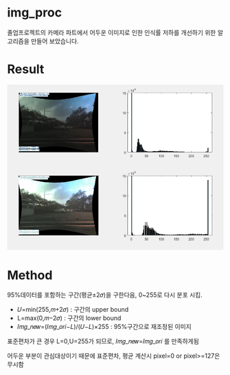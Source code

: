 # img_proc
졸업프로젝트의 카메라 파트에서 어두운 이미지로 인한 인식률 저하를 개선하기 위한 알고리즘을 만들어 보았습니다. 

Result
=====
![Alt text](/img_fix.JPG)

Method
======
95%데이터를 포함하는  구간(평균±2𝜎)을 구한다음, 0~255로 다시 분포 시킴.


  - 𝑈=min⁡(255,𝑚+2𝜎) : 구간의 upper bound
  - L=max(0,𝑚−2𝜎) : 구간의 lower bound
  - 𝐼𝑚𝑔_𝑛𝑒𝑤=(𝐼𝑚𝑔_𝑜𝑟𝑖−𝐿)/(𝑈−𝐿)×255 : 95%구간으로 재조정된 이미지


표준편차가 큰 경우 L=0,U=255가 되므로, 𝐼𝑚𝑔_𝑛𝑒𝑤=𝐼𝑚𝑔_𝑜𝑟𝑖 를 만족하게됨

어두운 부분이 관심대상이기 때문에 표준편차, 평균 계산시 pixel=0 or pixel>=127은 무시함
